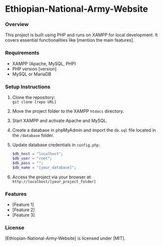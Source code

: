 # Ethiopian-National-Army-Website


### Overview
This project is built using PHP and runs on XAMPP for local development. It covers essential functionalities like [mention the main features].

### Requirements
- XAMPP (Apache, MySQL, PHP)
- PHP version [version]
- MySQL or MariaDB

### Setup Instructions
1. Clone the repository:  
   `git clone [repo URL]`
   
2. Move the project folder to the XAMPP `htdocs` directory.

3. Start XAMPP and activate Apache and MySQL.

4. Create a database in phpMyAdmin and import the `db.sql` file located in the `/database` folder.

5. Update database credentials in `config.php`:
   ```php
   $db_host = "localhost";
   $db_user = "root";
   $db_pass = "";
   $db_name = "[your_database]";
   ```

6. Access the project via your browser at:  
   `http://localhost/[your_project_folder]`

### Features
- [Feature 1]
- [Feature 2]
- [Feature 3]

### License
[Ethiopian-National-Army-Website] is licensed under [MIT].
